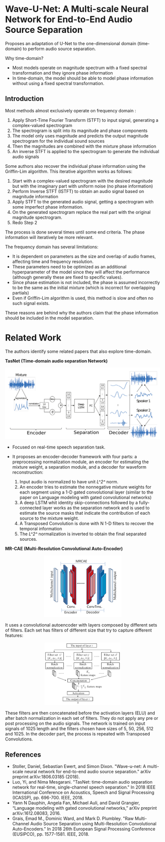 # Wave-U-Net: A Multi-scale Neural Network for End-to-End Audio Source Separation

Proposes an adaptation of U-Net to the one-dimensional domain (time-domain) to perform audio source separation. 

Why time-domain?

- Most models operate on magnitude spectrum with a fixed spectral transformation and they ignore phase information
- In time-domain, the model should be able to model phase information without using a fixed spectral transformation.

## Introduction

Most methods almost exclusively operate on frequency domain :

1. Apply Short-Time Fourier Transform (STFT) to input signal, generating a complex-valued spectrogram
2. The spectrogram is split into its magnitude and phase components
3. The model only uses magnitude and predicts the output magnitude spectrogram for the individual sound sources
4. Then the magnitudes are combined with the mixture phase information
5. An inverse STFT is applied to the spectrogram to generate the individual audio signals

Some authors also recover the individual phase information using the Griffin-Lim algorithm. This iterative algorithm works as follows:

1. Start with a complex-valued spectrogram with the desired magnitude but with the imaginary part with uniform noise (no phase information)
2. Perform Inverse STFT (ISTFT) to obtain an audio signal based on magnitude information
3. Apply STFT to the generated audio signal, getting a spectrogram with some imperfect phase information.
4. On the generated spectrogram replace the real part with the original magnitude spectrogram.
5. Redo Step 2

The process is done several times until some end criteria. The phase information will iteratively be more relevant.


The frequency domain has several limitations:

- It is dependent on parameters as the size and overlap of audio frames, affecting time and frequency resolution.
- These parameters need to be optimized as an additional hyperparameter of the model since they will affect the performance (although generally these are fixed to specific values).
- Since phase estimation is not included, the phase is assumed incorrectly to be the same as the initial mixture (which is incorrect for overlapping partials)
- Even if Griffin-Lim algorithm is used, this method is slow and often no such signal exists. 

These reasons are behind why the authors claim that the phase information should be included in the model separation.

# Related Work
The authors identify some related papers that also explore time-domain.

**TasNet (Time-domain audio separation Network)**

![tasnet](assets/tasnet.png)

- Focused on real-time speech separation task. 
- It proposes an encoder-decoder framework  with four parts: a preprocessing normalization module, an encoder for estimating the mixture weight, a separation module, and a decoder for waveform reconstruction:
  
    1. Input audio is normalized to have unit _L^2^_ norm. 
    2. An encoder tries to estimate the nonnegative mixture weights for each segment using a 1-D gated convolutional layer (similar to the paper on Language modeling with gated convolutional networks)
    3. A deep LSTM whit identity skip-connections followed by a fully-connected layer works as the separation network and is used to estimate the source masks that indicate the contribution of each source to the mixture weight.
    4. A Transposed Convolution is done with N 1-D filters to recover the temporal information
    5. The  _L^2^_ normalization is inverted to obtain the final separated sources.

**MR-CAE (Multi-Resolution Convolutional Auto-Encoder)**


<center><img src="assets/MR_CAE.png"></center>

It uses a convolutional autoencoder with layers composed by different sets of filters. Each set has filters of different size that try to capture different features:


<center><img src="assets/layer_MR_CAE.png"></center>

These filters are then concatenated before the activation layers (ELU) and after batch normalization in each set of filters. They do not apply any pre or post processing on the audio signals. The network is trained on input signals of 1025 length and the filters chosen have sizes of 5, 50, 256, 512 and 1025. In the decoder part, the process is repeated with Transposed Convolutions.

## References

- Stoller, Daniel, Sebastian Ewert, and Simon Dixon. "Wave-u-net: A multi-scale neural network for end-to-end audio source separation." arXiv preprint arXiv:1806.03185 (2018).
- Luo, Yi, and Nima Mesgarani. "TasNet: time-domain audio separation network for real-time, single-channel speech separation." In 2018 IEEE International Conference on Acoustics, Speech and Signal Processing (ICASSP), pp. 696-700. IEEE, 2018.
- Yann N Dauphin, Angela Fan, Michael Auli, and David Grangier, “Language modeling with gated convolutional networks,” arXiv preprint arXiv:1612.08083, 2016.
- Grais, Emad M., Dominic Ward, and Mark D. Plumbley. "Raw Multi-Channel Audio Source Separation using Multi-Resolution Convolutional Auto-Encoders." In 2018 26th European Signal Processing Conference (EUSIPCO), pp. 1577-1581. IEEE, 2018.